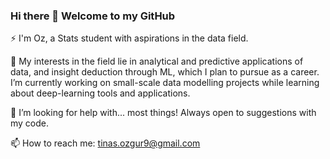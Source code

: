 ### Hi there 👋 Welcome to my GitHub

⚡ I'm Oz, a Stats student with aspirations in the data field. 

🌱 My interests in the field lie in analytical and predictive applications of data, and insight deduction through ML, which I plan to pursue as a career.
I’m currently working on small-scale data modelling projects while learning about deep-learning tools and applications.

🤔 I’m looking for help with... most things! Always open to suggestions with my code.

📫 How to reach me: tinas.ozgur9@gmail.com

<!--
**otinas/otinas** is a ✨ _special_ ✨ repository because its `README.md` (this file) appears on your GitHub profile.

Here are some ideas to get you started:

- 🔭 I’m currently working on ...
- 🌱 I’m currently learning ...
- 👯 I’m looking to collaborate on ...
- 🤔 I’m looking for help with ...
- 💬 Ask me about ...
- 📫 How to reach me: ...
- 😄 Pronouns: ...
- ⚡ Fun fact: ...
-->
